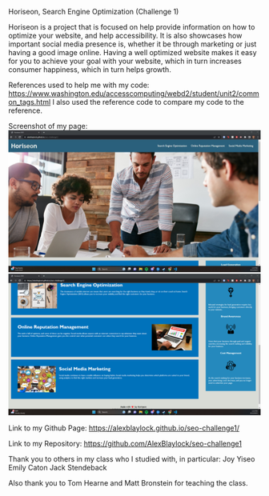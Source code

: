 Horiseon, Search Engine Optimization (Challenge 1)

Horiseon is a project that is focused on help provide information on how to optimize your website, and help accessibility. It is also showcases how important social media presence is, whether it be through marketing or just having a good image online. Having a well optimized website makes it easy for you to achieve your goal with your website, which in turn increases consumer happiness, which in turn helps growth.

References used to help me with my code:
https://www.washington.edu/accesscomputing/webd2/student/unit2/common_tags.html
I also used the reference code to compare my code to the reference.

Screenshot of my page:
![Screenshot 1](seochallenge1ss.jpg)
![Screenshot 2](seochallenge1ss2.png)

Link to my Github Page:
https://alexblaylock.github.io/seo-challenge1/

Link to my Repository:
https://github.com/AlexBlaylock/seo-challenge1

Thank you to others in my class who I studied with, in particular:
Joy Yiseo
Emily Caton
Jack Stendeback

Also thank you to Tom Hearne and Matt Bronstein for teaching the class.